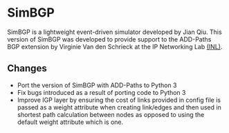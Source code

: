 # SimBGP
SimBGP is a lightweight event-driven simulator developed by Jian Qiu. This version of SimBGP was developed to provide support to the ADD-Paths BGP extension by Virginie Van den Schrieck at the IP Networking Lab [(INL)](https://inl.info.ucl.ac.be/softwares/simbgp-addpaths-support).

## Changes
* Port the version of SimBGP with ADD-Paths to Python 3
* Fix bugs introduced as a result of porting code to Python 3
* Improve IGP layer by ensuring the cost of links provided in config file is
  passed as a weight attribute when creating link/edges and then used in shortest 
  path calculation between nodes as opposed to using the default weight attribute 
  which is one.
